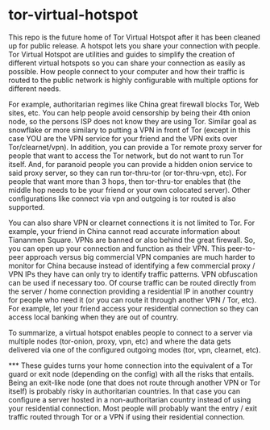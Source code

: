 # tor-virtual-hotspot

This repo is the future home of Tor Virtual Hotspot after it has been cleaned up for public release. A hotspot lets you share your connection with people. Tor Virtual Hotspot are utilities and guides to simplify the creation of different virtual hotspots so you can share your connection as easily as possible. How people connect to your computer and how their traffic is routed to the public network is highly configurable with multiple options for different needs.

For example, authoritarian regimes like China great firewall blocks Tor, Web sites, etc. You can help people avoid censorship by being their 4th onion node, so the persons ISP does not know they are using Tor. Similar goal as snowflake or more similary to putting a VPN in front of Tor (except in this case YOU are the VPN service for your friend and the VPN exits over Tor/clearnet/vpn). In addition, you can provide a Tor remote proxy server for people that want to access the Tor network, but do not want to run Tor itself. And, for paranoid people you can provide a hidden onion service to said proxy server, so they can run tor-thru-tor (or tor-thru-vpn, etc). For people that want more than 3 hops, then tor-thru-tor enables that (the middle hop needs to be your friend or your own colocated server). Other configurations like connect via vpn and outgoing is tor routed is also supported.

You can also share VPN or clearnet connections it is not limited to Tor. For example, your friend in China cannot read accurate information about Tiananmen Square. VPNs are banned or also behind the great firewall. So, you can open up your connection and function as their VPN. This peer-to-peer approach versus big commercial VPN companies are much harder to monitor for China because instead of identifying a few commercial proxy / VPN IPs they have can only try to identify traffic patterns. VPN obfuscation can be used if necessary too. Of course traffic can be routed directly from the server / home connection providing a residential IP in another country for people who need it (or you can route it through another VPN / Tor, etc). For example, let your friend access your residential connection so they can access local banking when they are out of country.

To summarize, a virtual hotspot enables people to connect to a server via multiple nodes (tor-onion, proxy, vpn, etc) and where the data gets delivered via one of the configured outgoing modes (tor, vpn, clearnet, etc).


*** These guides turns your home connection into the equivalent of a Tor guard or exit node (depending on the config) with all the risks that entails. Being an exit-like node (one that does not route through another VPN or Tor itself) is probably risky in authoritarian countries. In that case you can configure a server hosted in a non-authoritarian country instead of using your residential connection. Most people will probably want the entry / exit traffic routed through Tor or a VPN if using their residential connection.

